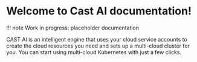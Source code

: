 # Welcome to Cast AI documentation!

!!! note
    Work in progress: placeholder documentation


CAST AI is an intelligent engine that uses your cloud service accounts to create the cloud resources you need and sets up a multi-cloud cluster for you. You can start using multi-cloud Kubernetes with just a few clicks.





